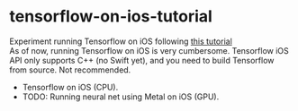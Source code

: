 # tensorflow-on-ios-tutorial
Experiment running Tensorflow on iOS following [this tutorial](http://machinethink.net/blog/tensorflow-on-ios/)
<br> As of now, running Tensorflow on iOS is very cumbersome. Tensorflow iOS API only supports C++ (no Swift yet), and you need to build Tensorflow from source. Not recommended.
- Tensorflow on iOS (CPU).
- TODO: Running neural net using Metal on iOS (GPU).

